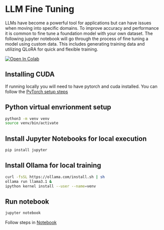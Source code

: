 # LLM Fine Tuning

LLMs have become a powerful tool for applications but can have issues when moving into specific domains. To improve accuracy and performance it is common to fine tune a foundation model with your own dataset. The following jupyter notebook will go through the process of fine tuning a model using custom data. This includes generating training data and utilizing QLoRA for quick and flexible training.

[![Open In Colab](https://colab.research.google.com/assets/colab-badge.svg)](https://colab.research.google.com/github/Brian-McGinn/Fine-Tuning-Tutorial/blob/main/Fine-Tuning-Tutorial.ipynb)


## Installing CUDA

If running locally you will need to have pytorch and cuda installed. You can follow the [PyTorch setup steps](https://pytorch.org/get-started/locally/)

## Python virtual envrionment setup

```bash
python3 -m venv venv
source venv/bin/activate
```

## Install Jupyter Notebooks for local execution

```bash
pip install jupyter
```

## Install Ollama for local training

```bash
curl -fsSL https://ollama.com/install.sh | sh
ollama run llama3.1 &
ipython kernel install --user --name=venv
```

## Run notebook

```bash
jupyter notebook
```

Follow steps in [Notebook](http://localhost:8888/doc/tree/Fine-Tuning-Tutorial-Local.ipynb)
